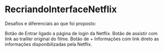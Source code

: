 # RecriandoInterfaceNetflix

Desafios e diferenciais ao que foi proposto:

Botão de Entrar ligado a página de login da Netflix.
Botão de assistir com link ao trailler original do filme.
Botão de + Informações com link direto as informações disponibilizadas pela Netflix.


